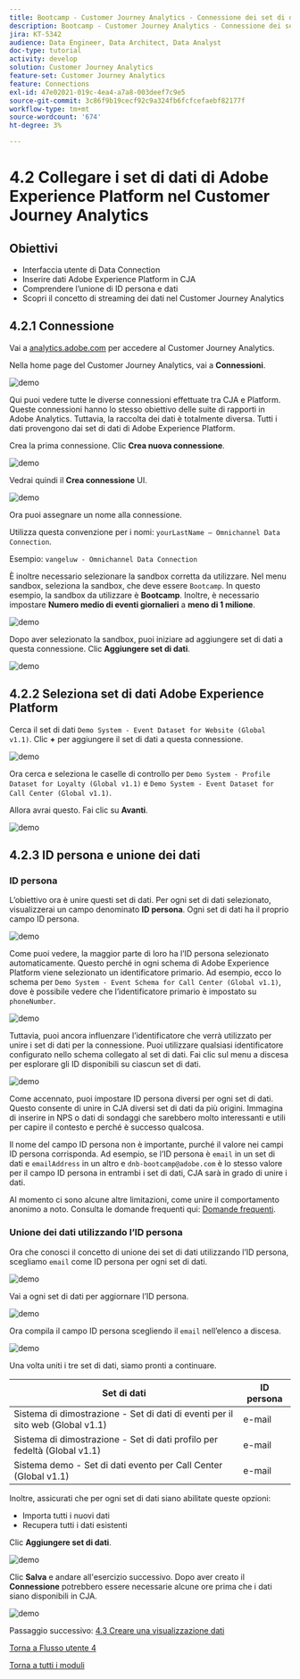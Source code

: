 ```yaml
---
title: Bootcamp - Customer Journey Analytics - Connessione dei set di dati Adobe Experience Platform nel Customer Journey Analytics
description: Bootcamp - Customer Journey Analytics - Connessione dei set di dati Adobe Experience Platform nel Customer Journey Analytics
jira: KT-5342
audience: Data Engineer, Data Architect, Data Analyst
doc-type: tutorial
activity: develop
solution: Customer Journey Analytics
feature-set: Customer Journey Analytics
feature: Connections
exl-id: 47e02021-019c-4ea4-a7a8-003deef7c9e5
source-git-commit: 3c86f9b19cecf92c9a324fb6fcfcefaebf82177f
workflow-type: tm+mt
source-wordcount: '674'
ht-degree: 3%

---
```


# 4.2 Collegare i set di dati di Adobe Experience Platform nel Customer Journey Analytics

## Obiettivi

- Interfaccia utente di Data Connection
- Inserire dati Adobe Experience Platform in CJA
- Comprendere l’unione di ID persona e dati
- Scopri il concetto di streaming dei dati nel Customer Journey Analytics

## 4.2.1 Connessione

Vai a [analytics.adobe.com](https://analytics.adobe.com) per accedere al Customer Journey Analytics.

Nella home page del Customer Journey Analytics, vai a **Connessioni**.

![demo](./images/cja2.png)

Qui puoi vedere tutte le diverse connessioni effettuate tra CJA e Platform. Queste connessioni hanno lo stesso obiettivo delle suite di rapporti in Adobe Analytics. Tuttavia, la raccolta dei dati è totalmente diversa. Tutti i dati provengono dai set di dati di Adobe Experience Platform.

Crea la prima connessione. Clic **Crea nuova connessione**.

![demo](./images/cja4.png)

Vedrai quindi il **Crea connessione** UI.

![demo](./images/cja5.png)

Ora puoi assegnare un nome alla connessione.

Utilizza questa convenzione per i nomi: `yourLastName – Omnichannel Data Connection`.

Esempio: `vangeluw - Omnichannel Data Connection`

È inoltre necessario selezionare la sandbox corretta da utilizzare. Nel menu sandbox, seleziona la sandbox, che deve essere `Bootcamp`. In questo esempio, la sandbox da utilizzare è **Bootcamp**. Inoltre, è necessario impostare **Numero medio di eventi giornalieri** a **meno di 1 milione**.

![demo](./images/cjasb.png)

Dopo aver selezionato la sandbox, puoi iniziare ad aggiungere set di dati a questa connessione. Clic **Aggiungere set di dati**.

![demo](./images/cjasb1.png)

## 4.2.2 Seleziona set di dati Adobe Experience Platform

Cerca il set di dati `Demo System - Event Dataset for Website (Global v1.1)`. Clic **+** per aggiungere il set di dati a questa connessione.

![demo](./images/cja7.png)

Ora cerca e seleziona le caselle di controllo per `Demo System - Profile Dataset for Loyalty (Global v1.1)` e `Demo System - Event Dataset for Call Center (Global v1.1)`.

Allora avrai questo. Fai clic su **Avanti**.

![demo](./images/cja9.png)

## 4.2.3 ID persona e unione dei dati

### ID persona

L’obiettivo ora è unire questi set di dati. Per ogni set di dati selezionato, visualizzerai un campo denominato **ID persona**. Ogni set di dati ha il proprio campo ID persona.

![demo](./images/cja11.png)

Come puoi vedere, la maggior parte di loro ha l’ID persona selezionato automaticamente. Questo perché in ogni schema di Adobe Experience Platform viene selezionato un identificatore primario. Ad esempio, ecco lo schema per `Demo System - Event Schema for Call Center (Global v1.1)`, dove è possibile vedere che l’identificatore primario è impostato su `phoneNumber`.

![demo](./images/cja13.png)

Tuttavia, puoi ancora influenzare l’identificatore che verrà utilizzato per unire i set di dati per la connessione. Puoi utilizzare qualsiasi identificatore configurato nello schema collegato al set di dati. Fai clic sul menu a discesa per esplorare gli ID disponibili su ciascun set di dati.

![demo](./images/cja14.png)

Come accennato, puoi impostare ID persona diversi per ogni set di dati. Questo consente di unire in CJA diversi set di dati da più origini. Immagina di inserire in NPS o dati di sondaggi che sarebbero molto interessanti e utili per capire il contesto e perché è successo qualcosa.

Il nome del campo ID persona non è importante, purché il valore nei campi ID persona corrisponda. Ad esempio, se l’ID persona è `email` in un set di dati e `emailAddress` in un altro e `dnb-bootcamp@adobe.com` è lo stesso valore per il campo ID persona in entrambi i set di dati, CJA sarà in grado di unire i dati.

Al momento ci sono alcune altre limitazioni, come unire il comportamento anonimo a noto. Consulta le domande frequenti qui: [Domande frequenti](https://experienceleague.adobe.com/docs/analytics-platform/using/cja-overview/cja-faq.html?lang=it).

### Unione dei dati utilizzando l’ID persona

Ora che conosci il concetto di unione dei set di dati utilizzando l’ID persona, scegliamo `email` come ID persona per ogni set di dati.

![demo](./images/cja15.png)

Vai a ogni set di dati per aggiornare l’ID persona.

![demo](./images/cja12a.png)

Ora compila il campo ID persona scegliendo il `email` nell’elenco a discesa.

![demo](./images/cja17.png)

Una volta uniti i tre set di dati, siamo pronti a continuare.

| Set di dati | ID persona |
| ----------------- |-------------| 
| Sistema di dimostrazione - Set di dati di eventi per il sito web (Global v1.1) | e-mail |
| Sistema di dimostrazione - Set di dati profilo per fedeltà (Global v1.1) | e-mail |
| Sistema demo - Set di dati evento per Call Center (Global v1.1) | e-mail |

Inoltre, assicurati che per ogni set di dati siano abilitate queste opzioni:

- Importa tutti i nuovi dati
- Recupera tutti i dati esistenti

Clic **Aggiungere set di dati**.

![demo](./images/cja16.png)

Clic **Salva** e andare all&#39;esercizio successivo.
Dopo aver creato il **Connessione** potrebbero essere necessarie alcune ore prima che i dati siano disponibili in CJA.

![demo](./images/cja20.png)

Passaggio successivo: [4.3 Creare una visualizzazione dati](./ex3.md)

[Torna a Flusso utente 4](./uc4.md)

[Torna a tutti i moduli](./../../overview.md)
